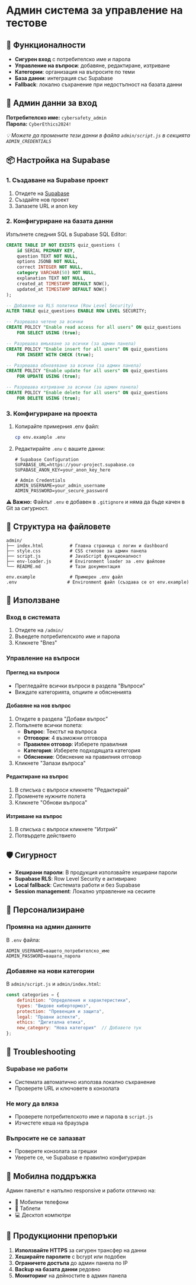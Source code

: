 # Админ система за управление на тестове

## 🚀 Функционалности

- **Сигурен вход** с потребителско име и парола
- **Управление на въпроси**: добавяне, редактиране, изтриване
- **Категории**: организация на въпросите по теми
- **База данни**: интеграция със Supabase
- **Fallback**: локално съхранение при недостъпност на базата данни

## 🔐 Админ данни за вход

**Потребителско име:** `cybersafety_admin`  
**Парола:** `CyberEthics2024!`

*💡 Можете да промените тези данни в файла `admin/script.js` в секцията `ADMIN_CREDENTIALS`*

## 📦 Настройка на Supabase

### 1. Създаване на Supabase проект

1. Отидете на [Supabase](https://supabase.com)
2. Създайте нов проект
3. Запазете URL и anon key

### 2. Конфигуриране на базата данни

Изпълнете следния SQL в Supabase SQL Editor:

```sql
CREATE TABLE IF NOT EXISTS quiz_questions (
    id SERIAL PRIMARY KEY,
    question TEXT NOT NULL,
    options JSONB NOT NULL,
    correct INTEGER NOT NULL,
    category VARCHAR(50) NOT NULL,
    explanation TEXT NOT NULL,
    created_at TIMESTAMP DEFAULT NOW(),
    updated_at TIMESTAMP DEFAULT NOW()
);

-- Добавяне на RLS политики (Row Level Security)
ALTER TABLE quiz_questions ENABLE ROW LEVEL SECURITY;

-- Разрешава четене за всички
CREATE POLICY "Enable read access for all users" ON quiz_questions
    FOR SELECT USING (true);

-- Разрешава вмъкване за всички (за админ панела)
CREATE POLICY "Enable insert for all users" ON quiz_questions
    FOR INSERT WITH CHECK (true);

-- Разрешава обновяване за всички (за админ панела)
CREATE POLICY "Enable update for all users" ON quiz_questions
    FOR UPDATE USING (true);

-- Разрешава изтриване за всички (за админ панела)
CREATE POLICY "Enable delete for all users" ON quiz_questions
    FOR DELETE USING (true);
```

### 3. Конфигуриране на проекта

1. Копирайте примерния .env файл:
   ```bash
   cp env.example .env
   ```

2. Редактирайте `.env` с вашите данни:
   ```env
   # Supabase Configuration
   SUPABASE_URL=https://your-project.supabase.co
   SUPABASE_ANON_KEY=your_anon_key_here
   
   # Admin Credentials
   ADMIN_USERNAME=your_admin_username
   ADMIN_PASSWORD=your_secure_password
   ```

**⚠️ Важно:** Файлът `.env` е добавен в `.gitignore` и няма да бъде качен в Git за сигурност.

## 📁 Структура на файловете

```
admin/
├── index.html          # Главна страница с логин и dashboard
├── style.css           # CSS стилове за админ панела
├── script.js           # JavaScript функционалност
├── env-loader.js       # Environment loader за .env файлове
└── README.md           # Тази документация

env.example             # Примерен .env файл
.env                   # Environment файл (създава се от env.example)
```

## 🎯 Използване

### Вход в системата

1. Отидете на `/admin/`
2. Въведете потребителското име и парола
3. Кликнете "Влез"

### Управление на въпроси

#### Преглед на въпроси
- Прегледайте всички въпроси в раздела "Въпроси"
- Виждате категорията, опциите и обясненията

#### Добавяне на нов въпрос
1. Отидете в раздела "Добави въпрос"
2. Попълнете всички полета:
   - **Въпрос**: Текстът на въпроса
   - **Отговори**: 4 възможни отговора
   - **Правилен отговор**: Изберете правилния
   - **Категория**: Изберете подходящата категория
   - **Обяснение**: Обяснение на правилния отговор
3. Кликнете "Запази въпроса"

#### Редактиране на въпрос
1. В списъка с въпроси кликнете "Редактирай"
2. Променете нужните полета
3. Кликнете "Обнови въпроса"

#### Изтриване на въпрос
1. В списъка с въпроси кликнете "Изтрий"
2. Потвърдете действието

## 🛡️ Сигурност

- **Хеширани пароли**: В продукция използвайте хеширани пароли
- **Supabase RLS**: Row Level Security е активирано
- **Local fallback**: Системата работи и без Supabase
- **Session management**: Локално управление на сесиите

## 🔧 Персонализиране

### Промяна на админ данните

В `.env` файла:

```env
ADMIN_USERNAME=вашето_потребителско_име
ADMIN_PASSWORD=вашата_парола
```

### Добавяне на нови категории

В `admin/script.js` и `admin/index.html`:

```javascript
const categories = {
    definition: "Определения и характеристики",
    types: "Видове кибертормоз", 
    protection: "Превенция и защита",
    legal: "Правни аспекти",
    ethics: "Дигитална етика",
    new_category: "Нова категория"  // Добавете тук
};
```

## 🐛 Troubleshooting

### Supabase не работи
- Системата автоматично използва локално съхранение
- Проверете URL и ключовете в конзолата

### Не могу да вляза
- Проверете потребителското име и парола в `script.js`
- Изчистете кеша на браузъра

### Въпросите не се запазват
- Проверете конзолата за грешки
- Уверете се, че Supabase е правилно конфигуриран

## 📱 Мобилна поддръжка

Админ панелът е напълно responsive и работи отлично на:
- 📱 Мобилни телефони
- 📱 Таблети  
- 💻 Десктоп компютри

## 🚀 Продукционни препоръки

1. **Използвайте HTTPS** за сигурен трансфер на данни
2. **Хеширайте паролите** с bcrypt или подобен
3. **Ограничете достъпа** до админ панела по IP
4. **Backup на базата данни** редовно
5. **Мониторинг** на дейностите в админ панела 